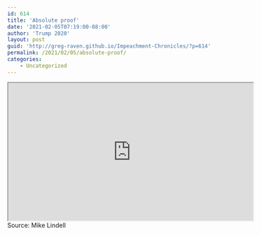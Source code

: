 ```yaml
---
id: 614
title: 'Absolute proof'
date: '2021-02-05T07:19:00-08:00'
author: 'Trump 2020'
layout: post
guid: 'http://greg-raven.github.io/Impeachment-Chronicles/?p=614'
permalink: /2021/02/05/absolute-proof/
categories:
    - Uncategorized
---
```


<iframe allowfullscreen="" height="315" src="https://www.brighteon.com/embed/32642458-b316-4b76-8fb2-887a5fa4ee99" width="560"></iframe>Source: Mike Lindell